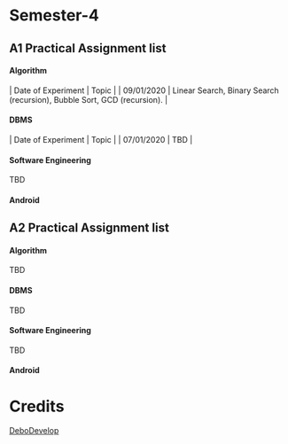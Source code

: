 # Semester-4

## A1 Practical Assignment list

#### Algorithm

| Date of Experiment | Topic |
| 09/01/2020 | Linear Search, Binary Search (recursion), Bubble Sort, GCD (recursion). |

#### DBMS

| Date of Experiment | Topic |
| 07/01/2020 | TBD |

#### Software Engineering

TBD

#### Android

## A2 Practical Assignment list

#### Algorithm

TBD

#### DBMS

TBD

#### Software Engineering

TBD

#### Android

# Credits

[DeboDevelop](https://github.com/DeboDevelop/)